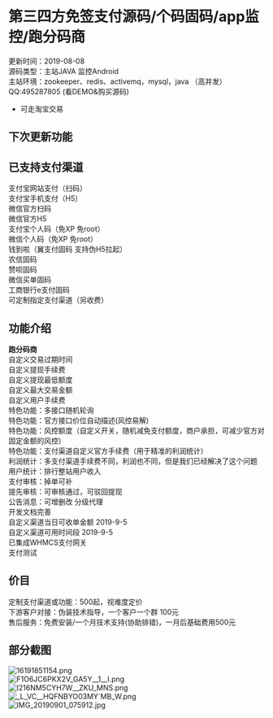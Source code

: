 # 第三四方免签支付源码/个码固码/app监控/跑分码商
                               
更新时间：2019-08-08  
源码类型：主站JAVA 监控Android  
主站环境：zookeeper、redis、activemq，mysql，java （高并发）  
QQ:495287805 (看DEMO&购买源码)  
* 可走淘宝交易

## 下次更新功能




## 已支持支付渠道

支付宝网站支付（扫码）  
支付宝手机支付（H5）  
微信官方扫码  
微信官方H5  
支付宝个人码（免XP 免root）  
微信个人码（免XP 免root）   
钱到啦（翼支付固码  支持伪H5拉起）  
农信固码  
赞呗固码  
微信买单固码  
工商银行e支付固码  
可定制指定支付渠道（另收费）  

## 功能介绍

**跑分码商**   
自定义交易过期时间  
自定义提现手续费  
自定义提现最低额度  
自定义最大交易金额  
自定义用户手续费  
特色功能：多接口随机轮询  
特色功能：官方接口价位自动描述(风控易解)  
特色功能：风控额度（自定义开关，随机减免支付额度，商户承担，可减少官方对固定金额的风控）  
特色功能：支付渠道自定义官方手续费（用于精准的利润统计）  
利润统计：多支付渠道手续费不同，利润也不同，但是我们已经解决了这个问题  
用户统计：排行整站用户收入  
支付审核：掉单可补  
提先审核：可审核通过，可驳回提现  
公告消息：可增删改 
分级代理  
开发文档完善  
自定义渠道当日可收单金额 2019-9-5  
自定义渠道可用时间段 2019-9-5  
已集成WHMCS支付网关  
支付测试  

##  价目
 
定制支付渠道或功能：500起，视难度定价  
下游客户对接：伪装技术指导，一个客户一个群 100元  
售后服务：免费安装/一个月技术支持(协助排错)，一月后基础费用500元  

## 部分截图

![16191851154.png](https://i.loli.net/2019/09/01/9Bz7HVFrMs3YCWc.png)  
![F1O6JC6PKX2V_GA5Y__1__I.png](https://i.loli.net/2019/09/01/CY59mDzZyqUA3Gk.png)  
![I216NM5CYH`7W__`ZKU_MNS.png](https://i.loli.net/2019/09/01/j239kKxfgXpeWZL.png)  
![_L_VC__HQFNBYO03MY`MB_W.png](https://i.loli.net/2019/09/01/ULjzlbn4sBg9c2Q.png)  
![IMG_20190901_075912.jpg](https://i.loli.net/2019/09/01/2iVthIfDAnZqgvd.jpg)


